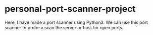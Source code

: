# personal-port-scanner-project
Here, I have made a port scanner using Python3. We can use this port scanner to probe a scan the server or host for open ports.
